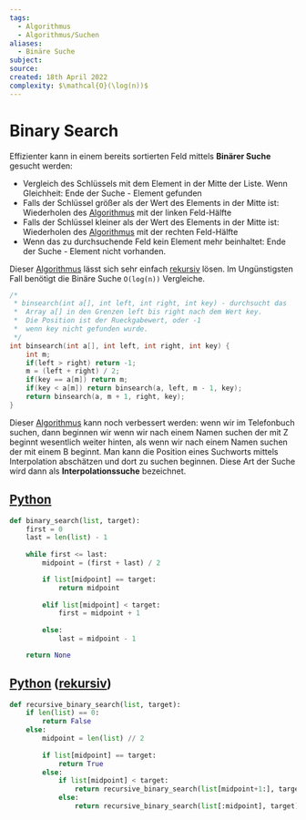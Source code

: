 ```yaml
---
tags:
  - Algorithmus
  - Algorithmus/Suchen
aliases:
  - Binäre Suche
subject: 
source: 
created: 18th April 2022
complexity: $\mathcal{O}(\log(n))$
---
```


# Binary Search

Effizienter kann in einem bereits sortierten Feld mittels **Binärer Suche** gesucht werden:

- Vergleich des Schlüssels mit dem Element in der Mitte der Liste. Wenn Gleichheit: Ende der Suche - Element gefunden
- Falls der Schlüssel größer als der Wert des Elements in der Mitte ist: Wiederholen des [Algorithmus]({MOC}%20Algorithmus.md) mit der linken Feld-Hälfte
- Falls der Schlüssel kleiner als der Wert des Elements in der Mitte ist: Wiederholen des [Algorithmus]({MOC}%20Algorithmus.md) mit der rechten Feld-Hälfte
- Wenn das zu durchsuchende Feld kein Element mehr beinhaltet: Ende der Suche - Element nicht vorhanden.

Dieser [Algorithmus]({MOC}%20Algorithmus.md) lässt sich sehr einfach [rekursiv](Rekursion.md) lösen. Im Ungünstigsten Fall benötigt die Binäre Suche `O(log(n))` Vergleiche.

```c
/*
 * binsearch(int a[], int left, int right, int key) - durchsucht das
 *	Array a[] in den Grenzen left bis right nach dem Wert key.
 *	Die Position ist der Rueckgabewert, oder -1
 *	wenn key nicht gefunden wurde.
 */
int binsearch(int a[], int left, int right, int key) {
    int m;
    if(left > right) return -1;
    m = (left + right) / 2;
    if(key == a[m]) return m;
    if(key < a[m]) return binsearch(a, left, m - 1, key);
    return binsearch(a, m + 1, right, key);
}
```

Dieser [Algorithmus]({MOC}%20Algorithmus.md) kann noch verbessert werden: wenn wir im Telefonbuch suchen, dann beginnen wir wenn wir nach einem Namen suchen der mit Z beginnt wesentlich weiter hinten, als wenn wir nach einem Namen suchen der mit einem B beginnt. Man kann die Position eines Suchworts mittels Interpolation abschätzen und dort zu suchen beginnen. Diese Art der Suche wird dann als **Interpolationssuche** bezeichnet.

## [Python](../Python.md)

~~~ python
def binary_search(list, target):
	first = 0
	last = len(list) - 1
	
	while first <= last:
		midpoint = (first + last) / 2

		if list[midpoint] == target:
			return midpoint
			
		elif list[midpoint] < target:
			first = midpoint + 1
			
		else:
			last = midpoint - 1

	return None
~~~

## [Python](../Python.md) ([rekursiv](Rekursion.md))

~~~ python
def recursive_binary_search(list, target):
	if len(list) == 0:
		return False
	else:
		midpoint = len(list) // 2
		
		if list[midpoint] == target:
			return True
		else:
			if list[midpoint] < target:
				return recursive_binary_search(list[midpoint+1:], target)
			else:
				return recursive_binary_search(list[:midpoint], target)
~~~

